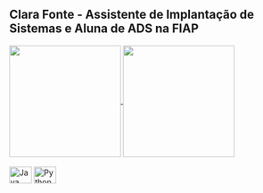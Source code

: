 ## Clara Fonte - Assistente de Implantação de Sistemas e Aluna de ADS na FIAP

<a href="https://github.com/Clara-F5/github-readme-stats">
  <img height=200 align="center" src="https://github-readme-stats.vercel.app/api?username=Clara-F5&theme=radical" />
</a>
<a href="https://github.com/Clara-F5/convoychat">
  <img height=200 align="center" src="https://github-readme-stats.vercel.app/api/top-langs?username=Clara-F5&layout=compact&langs_count=8&theme=radical" />
</a>

<div style="display: inline_block"><br>
    <img align="center" alt="Java" height="30" width="40" src="https://cdn.jsdelivr.net/gh/devicons/devicon/icons/java/java-original.svg">
  <img align="center" alt="Python" height="30" width="40" src="https://cdn.jsdelivr.net/gh/devicons/devicon/icons/python/python-original.svg">

</div>
  
